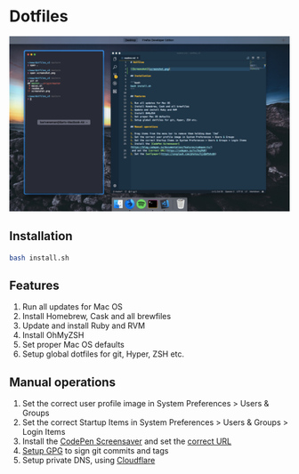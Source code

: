 # Dotfiles

![Screenshot](screenshot.png)

## Installation

```bash
bash install.sh
```

## Features

1. Run all updates for Mac OS
1. Install Homebrew, Cask and all brewfiles
1. Update and install Ruby and RVM
1. Install OhMyZSH
1. Set proper Mac OS defaults
1. Setup global dotfiles for git, Hyper, ZSH etc.

## Manual operations

1. Set the correct user profile image in System Preferences > Users & Groups
1. Set the correct Startup Items in System Preferences > Users & Groups > Login Items
1. Install the [CodePen Screensaver](https://blog.codepen.io/documentation/features/codepen-tv/)
 and set the [correct URL](https://codepen.io/tv/DojMdK)
1. [Setup GPG](https://help.github.com/articles/signing-commits-with-gpg/) to sign git commits and tags
1. Setup private DNS, using [Cloudflare](https://1.1.1.1/)
